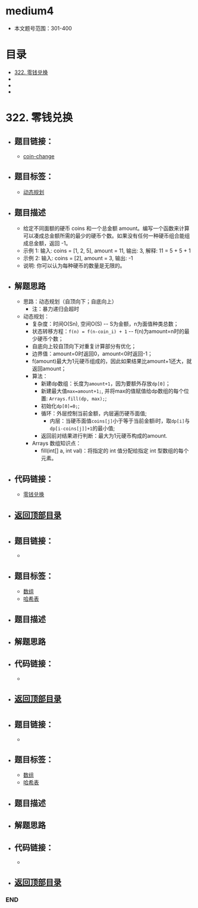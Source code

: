 # medium4
- 本文题号范围：301-400


# 目录
<!-- GFM-TOC -->
* [322. 零钱兑换](#322-零钱兑换)
* []()
* []()
* []()
<!-- GFM-TOC -->



# 322. 零钱兑换
- ## 题目链接：
  - [coin-change](https://leetcode-cn.com/problems/coin-change/)

- ## 题目标签：
  - [动态规划](https://github.com/anliux/PracticePool/blob/master/LeetCode/docs/Dynamic%20Programming.md)
  
- ## 题目描述
  - 给定不同面额的硬币 coins 和一个总金额 amount。编写一个函数来计算可以凑成总金额所需的最少的硬币个数。如果没有任何一种硬币组合能组成总金额，返回 -1。
  - 示例 1: 输入: coins = [1, 2, 5], amount = 11, 输出: 3, 解释: 11 = 5 + 5 + 1
  - 示例 2: 输入: coins = [2], amount = 3, 输出: -1
  - 说明: 你可以认为每种硬币的数量是无限的。

- ## 解题思路
  - 思路：动态规划（自顶向下；自底向上）
    - 注：暴力递归会超时
  - 动态规划：
    - 复杂度：时间O(Sn), 空间O(S) -- S为金额，n为面值种类总数；
    - 状态转移方程：`f(n) = f(n-coin_i) + 1` -- f(n)为amount=n时的最少硬币个数；
    - 自底向上较自顶向下对重复计算部分有优化；
    - 边界值：amount=0时返回0，amount<0时返回-1；
    - f(amount)最大为1元硬币组成的，因此如果结果比amount+1还大，就返回amount；
    - 算法：
      - 新建dp数组：长度为`amount+1`，因为要额外存放`dp[0]`；
      - 新建最大值`max=amount+1;`, 并将max的值赋值给dp数组的每个位置: `Arrays.fill(dp, max);`;
      - 初始化`dp[0]=0;`;
      - 循环：外层控制当前金额，内层遍历硬币面值;
        - 内层：当硬币面值`coins[j]`小于等于当前金额i时，取`dp[i]`与`dp[i-coins[j]]+1`的最小值;
      - 返回前对结果进行判断：最大为1元硬币构成的amount.
    - Arrays 数组知识点：
      - fill(int[] a, int val)：将指定的 int 值分配给指定 int 型数组的每个元素。
      
- ## 代码链接：
  - [零钱兑换](https://github.com/anliux/PracticePool/blob/master/LeetCode/src/0332-coin-change.java)

<!-- GFM-TOC -->
* ## [返回顶部目录](#目录)
<!-- GFM-TOC -->







# 
- ## 题目链接：
  - []()

- ## 题目标签：
  - [数组](https://github.com/anliux/PracticePool/blob/master/LeetCode/docs/Array.md)
  - [哈希表](https://github.com/anliux/PracticePool/blob/master/LeetCode/docs/Hash%20Table.md)
  
- ## 题目描述
 

- ## 解题思路


- ## 代码链接：
  - []()

<!-- GFM-TOC -->
* ## [返回顶部目录](#目录)
<!-- GFM-TOC -->




# 
- ## 题目链接：
  - []()

- ## 题目标签：
  - [数组](https://github.com/anliux/PracticePool/blob/master/LeetCode/docs/Array.md)
  - [哈希表](https://github.com/anliux/PracticePool/blob/master/LeetCode/docs/Hash%20Table.md)
  
- ## 题目描述
 

- ## 解题思路


- ## 代码链接：
  - []()

<!-- GFM-TOC -->
* ## [返回顶部目录](#目录)
<!-- GFM-TOC -->


### END
